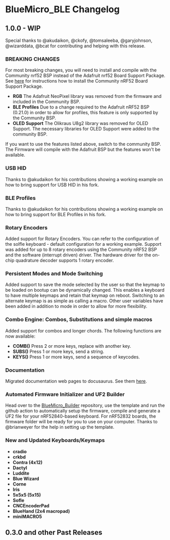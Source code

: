 # BlueMicro_BLE Changelog

## 1.0.0 - WIP

Special thanks to @akudaikon, @ckofy, @tomsaleeba, @garyjohnson, @wizarddata, @bcat for contributing and helping with this release.

### BREAKING CHANGES 

For most breaking changes, you will need to install and compile with the Community nrf52 BSP instead of the Adafruit nrf52 Board Support Package. See [here](https://github.com/jpconstantineau/Community_nRF52_Arduino/wiki/Installation-Instructions) for instructions how to install the Community nRF52 Board Support Package.

- **RGB** The Adafruit NeoPixel library was removed from the firmware and included in the Community BSP.
- **BLE Profiles** Due to a change required to the Adafruit nRF52 BSP (0.21.0) in order to allow for profiles, this feature is only supported by the Community BSP.
- **OLED Support** The Olikraus U8g2 library was removed for OLED Support.  The necessary libraries for OLED Support were added to the community BSP.

If you want to use the features listed above, switch to the community BSP.  The Firmware will compile with the Adafruit BSP but the features won't be available.

### USB HID

Thanks to @akudaikon for his contributions showing a working example on how to bring support for USB HID in his fork.

### BLE Profiles

Thanks to @akudaikon for his contributions showing a working example on how to bring support for BLE Profiles in his fork.

### Rotary Encoders

Added support for Rotary Encoders. You can refer to the configuration of the solfle keyboard - default configuration for a working example.
Support was added for up to 8 rotary encoders using the Community nRF52 BSP and the software (interrupt driven) driver. The hardware driver for the on-chip quadrature decoder supports 1 rotary encoder.

### Persistent Modes and Mode Switching

Added support to save the mode selected by the user so that the keymap to be loaded on bootup can be dynamically changed.  This enables a keyboard to have multiple keymaps and retain that keymap on reboot. Switching to an alternate keymap is as simple as calling a macro.  Other user variables have been added in addition to mode in order to allow for more flexibility.

### Combo Engine: Combos, Substitutions and simple macros

Added support for combos and longer chords. The following functions are now  available:

- **COMB()** Press 2 or more keys, replace with another key.
- **SUBS()** Press 1 or more keys, send a string.
- **KEYS()** Press 1 or more keys, send a sequence of keycodes.

### Documentation

Migrated documentation web pages to docusaurus. See them [here](http://bluemicro.jpconstantineau.com/docs/).

### Automated Firmware Initializer and UF2 Builder

Head over to the [BlueMicro_Builder](https://github.com/jpconstantineau/BlueMicro_Builder) repository, use the template and run the github action to automatically setup the firmware, compile and generate a UF2 file for your nRF52840-based keyboard.  For nRF52832 boards, the firmware folder will be ready for you to use on your computer.  Thanks to @brianweyer for the help in setting up the template.

### New and Updated Keyboards/Keymaps

- **cradio**
- **crkbd** 
- **Contra (4x12)**
- **Dactyl**
- **Luddite**
- **Blue Wizard**
- **Corne**
- **Iris**
- **5x5x5 (5x15)**
- **Sofle**
- **CNCEncoderPad**
- **BlueHand (2x4 macropad)**
- **miniMACRO5**

## 0.3.0 and other Past Releases
